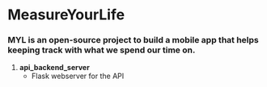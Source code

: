 # MeasureYourLife 

### MYL is an open-source project to build a mobile app that helps keeping track with what we spend our time on.

1. **api_backend_server**
    - Flask webserver for the API
